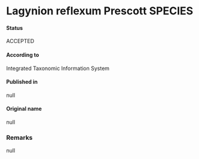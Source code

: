 Lagynion reflexum Prescott SPECIES
=======

#### Status
ACCEPTED

#### According to
Integrated Taxonomic Information System

#### Published in
null

#### Original name
null

### Remarks
null